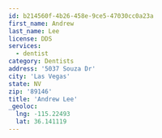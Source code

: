 ```yaml
---
id: b214560f-4b26-458e-9ce5-47030cc0a23a
first_name: Andrew
last_name: Lee
license: DDS
services:
  - dentist
category: Dentists
address: '5037 Souza Dr'
city: 'Las Vegas'
state: NV
zip: '89146'
title: 'Andrew Lee'
_geoloc:
  lng: -115.22493
  lat: 36.141119
---
```

